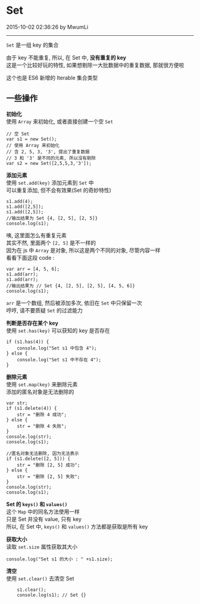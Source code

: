 # Set

2015-10-02 02:36:26 by MwumLi

---

`Set` 是一组 key 的集合  

由于 key 不能重复, 所以, 在 Set 中, **没有重复的 key**  
这是一个比较好玩的特性, 如果想剔除一大批数据中的重复数据, 那就很方便啦  

这个也是 ES6 新增的 Iterable 集合类型  

## 一些操作

**初始化**  
使用 `Array` 来初始化, 或者直接创建一个空 `Set`  

	// 空 Set
	var s1 = new Set();
	// 使用 Array 来初始化  
	// 含 2, 5, 3, '3', 提出了重复数据  
	// 3 和 '3' 是不同的元素, 所以没有剔除  
	var s2 = new Set([2,5,5,3,'3']);

**添加元素**  
使用 `set.add(key)` 添加元素到 `Set` 中  
可以重复添加, 但不会有效果(Set 的奇妙特性)  

	s1.add(4);
	s1.add([2,5]);
	s1.add([2,5]);
	//输出结果为 Set {4, [2, 5], [2, 5]}
	console.log(s1); 

咦, 这里面怎么有重复元素  
其实不然, 里面两个 `[2, 5]` 是不一样的  
因为在 js 中 `Array` 是对象, 所以这是两个不同的对象, 尽管内容一样  
看看下面这段 code :  

	var arr = [4, 5, 6];
	s1.add(arr);
	s1.add(arr);
	//输出结果为 // Set {4, [2, 5], [2, 5], [4, 5, 6]}
	console.log(s1);

`arr` 是一个数组, 然后被添加多次, 依旧在 `Set` 中只保留一次  
哼哼, 请不要质疑 `Set` 的过滤能力  

**判断是否存在某个 key**  
使用 `set.has(key)` 可以获知的 key 是否存在  

	if (s1.has(4)) {
		console.log("Set s1 中包含 4");
	} else {
		console.log("Set s1 中不存在 4");
	}

**删除元素**  
使用 `set.map(key)` 来删除元素  
添加的匿名对象是无法删除的  

	var str;
	if (s1.delete(4)) {
		str = "删除 4 成功";
	} else {
		str = "删除 4 失败";
	}
	console.log(str);
	console.log(s1);

	//匿名对象无法删除, 因为无法表示
	if (s1.delete([2, 5])) {
		str = "删除 [2, 5] 成功";
	} else {
		str = "删除 [2, 5] 失败";
	}
	console.log(str);
	console.log(s1);

**Set 的 `keys()` 和 `values()`**  
这个 `Map` 中的同名方法使用一样  
只是 Set 并没有 value, 只有 key  
所以, 在 Set 中, `keys()` 和 `values()` 方法都是获取是所有 key  

**获取大小**  
读取 `set.size` 属性获取其大小  

	console.log("Set s1 的大小 : " +s1.size);

**清空**  
使用 `set.clear()` 去清空 Set  

		s1.clear();
		console.log(s1); // Set {}
